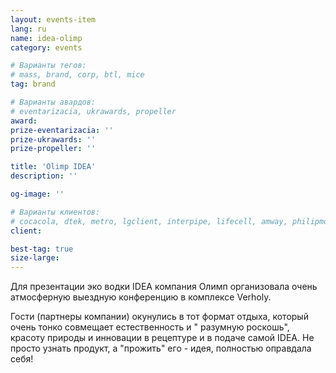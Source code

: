 ```yaml
---
layout: events-item
lang: ru
name: idea-olimp
category: events

# Варианты тегов:
# mass, brand, corp, btl, mice
tag: brand 

# Варианты авардов:
# eventarizacia, ukrawards, propeller
award: 
prize-eventarizacia: ''
prize-ukrawards: ''
prize-propeller: ''

title: 'Olimp IDEA'
description: ''

og-image: ''

# Варианты клиентов:
# cocacola, dtek, metro, lgclient, interpipe, lifecell, amway, philipmorris, olymp, maristela, udp, top, zefir, unicef, wog, sebbank, niko, nemiroff, maxim, velykakyshenia, marieclaire, chervonenkoracing, burn, altis, mts, prime, seppala, lifeclient, pekingduck,
client: 

best-tag: true
size-large: 
---
```


Для презентации эко водки IDEA компания Олимп организовала очень атмосферную выездную конференцию в комплексе Verholy. 

Гости (партнеры компании) окунулись в тот формат отдыха, который очень тонко совмещает естественность и " разумную роскошь", красоту природы и инновации в рецептуре и в подаче самой IDEA. Не просто узнать продукт, а "прожить" его - идея, полностью оправдала себя!
